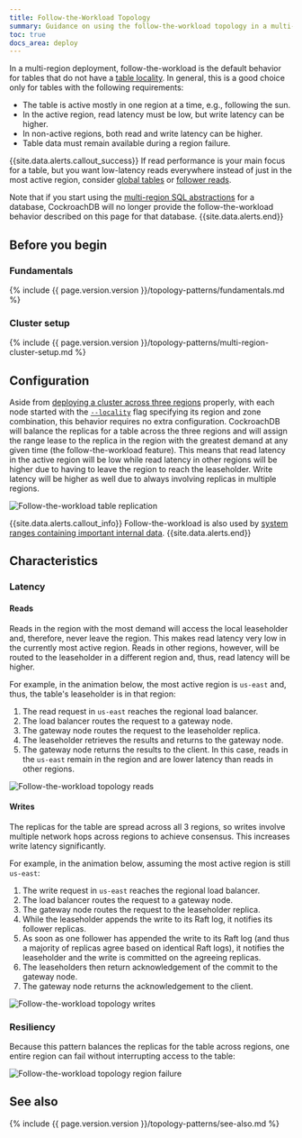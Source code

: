 ```yaml
---
title: Follow-the-Workload Topology
summary: Guidance on using the follow-the-workload topology in a multi-region deployment.
toc: true
docs_area: deploy
---
```


In a multi-region deployment, follow-the-workload is the default behavior for tables that do not have a [table locality](multiregion-overview.html#table-locality). In general, this is a good choice only for tables with the following requirements:

- The table is active mostly in one region at a time, e.g., following the sun.
- In the active region, read latency must be low, but write latency can be higher.
- In non-active regions, both read and write latency can be higher.
- Table data must remain available during a region failure.

{{site.data.alerts.callout_success}}
If read performance is your main focus for a table, but you want low-latency reads everywhere instead of just in the most active region, consider [global tables](global-tables.html) or [follower reads](topology-follower-reads.html).

Note that if you start using the [multi-region SQL abstractions](multiregion-overview.html) for a database, CockroachDB will no longer provide the follow-the-workload behavior described on this page for that database.
{{site.data.alerts.end}}

## Before you begin

### Fundamentals

{% include {{ page.version.version }}/topology-patterns/fundamentals.md %}

### Cluster setup

{% include {{ page.version.version }}/topology-patterns/multi-region-cluster-setup.md %}

## Configuration

Aside from [deploying a cluster across three regions](#cluster-setup) properly, with each node started with the [`--locality`](cockroach-start.html#locality) flag specifying its region and zone combination, this behavior requires no extra configuration. CockroachDB will balance the replicas for a table across the three regions and will assign the range lease to the replica in the region with the greatest demand at any given time (the follow-the-workload feature). This means that read latency in the active region will be low while read latency in other regions will be higher due to having to leave the region to reach the leaseholder. Write latency will be higher as well due to always involving replicas in multiple regions.

<img src="{{ 'images/v23.1/topology-patterns/topology_follower_reads1.png' | relative_url }}" alt="Follow-the-workload table replication" style="max-width:100%" />

{{site.data.alerts.callout_info}}
Follow-the-workload is also used by [system ranges containing important internal data](configure-replication-zones.html#create-a-replication-zone-for-a-system-range).
{{site.data.alerts.end}}

## Characteristics

### Latency

#### Reads

Reads in the region with the most demand will access the local leaseholder and, therefore, never leave the region. This makes read latency very low in the currently most active region. Reads in other regions, however, will be routed to the leaseholder in a different region and, thus, read latency will be higher.

For example, in the animation below, the most active region is `us-east` and, thus, the table's leaseholder is in that region:

1. The read request in `us-east` reaches the regional load balancer.
1. The load balancer routes the request to a gateway node.
1. The gateway node routes the request to the leaseholder replica.
1. The leaseholder retrieves the results and returns to the gateway node.
1. The gateway node returns the results to the client. In this case, reads in the `us-east` remain in the region and are lower latency than reads in other regions.

<img src="{{ 'images/v23.1/topology-patterns/topology_follow_the_workload_reads.png' | relative_url }}" alt="Follow-the-workload topology reads" style="max-width:100%" />

#### Writes

The replicas for the table are spread across all 3 regions, so writes involve multiple network hops across regions to achieve consensus. This increases write latency significantly.

For example, in the animation below, assuming the most active region is still `us-east`:

1. The write request in `us-east` reaches the regional load balancer.
1. The load balancer routes the request to a gateway node.
1. The gateway node routes the request to the leaseholder replica.
1. While the leaseholder appends the write to its Raft log, it notifies its follower replicas.
1. As soon as one follower has appended the write to its Raft log (and thus a majority of replicas agree based on identical Raft logs), it notifies the leaseholder and the write is committed on the agreeing replicas.
1. The leaseholders then return acknowledgement of the commit to the gateway node.
1. The gateway node returns the acknowledgement to the client.

<img src="{{ 'images/v23.1/topology-patterns/topology_follow_the_workload_writes.gif' | relative_url }}" alt="Follow-the-workload topology writes" style="max-width:100%" />

### Resiliency

Because this pattern balances the replicas for the table across regions, one entire region can fail without interrupting access to the table:

<img src="{{ 'images/v23.1/topology-patterns/topology_follower_reads_resiliency.png' | relative_url }}" alt="Follow-the-workload topology region failure" style="max-width:100%" />

<!-- However, if an additional machine holding a replica for the table fails at the same time as the region failure, the range to which the replica belongs becomes unavailable for reads and writes:

<img src="{{ 'images/v23.1/topology-patterns/topology_follower_reads3.png' | relative_url }}" alt="Follow-the-workload topology" style="max-width:100%" /> -->

## See also

{% include {{ page.version.version }}/topology-patterns/see-also.md %}
